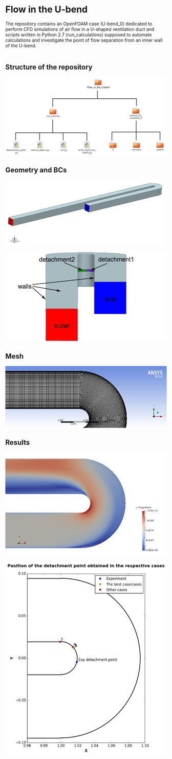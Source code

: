 # Flow in the U-bend
The repository contains an OpenFOAM case (U-bend_0) dedicated to perform CFD simulations of air flow in a U-shaped ventilation duct and scripts written in Python 2.7 (run_calculations) supposed to automate calculations and investigate the point of flow separation from an inner wall of the U-bend.
<br><br>

## Structure of the repository
![Figure 1](https://github.com/MyProjectsMK/Flow_in_the_U-bend/blob/master/README_pictures/case_structure.jpg)

## Geometry and BCs
![Figure 2](https://github.com/MyProjectsMK/Flow_in_the_U-bend/blob/master/README_pictures/3D_model.jpg)

![Figure 3](https://github.com/MyProjectsMK/Flow_in_the_U-bend/blob/master/README_pictures/3D_model_BCs.jpg)

## Mesh
![Figure 4](https://github.com/MyProjectsMK/Flow_in_the_U-bend/blob/master/README_pictures/mesh.png)

## Results
![Figure 5](https://github.com/MyProjectsMK/Flow_in_the_U-bend/blob/master/README_pictures/results_velocity.png)

![Figure 6](https://github.com/MyProjectsMK/Flow_in_the_U-bend/blob/master/README_pictures/detachment_point_position.png)
